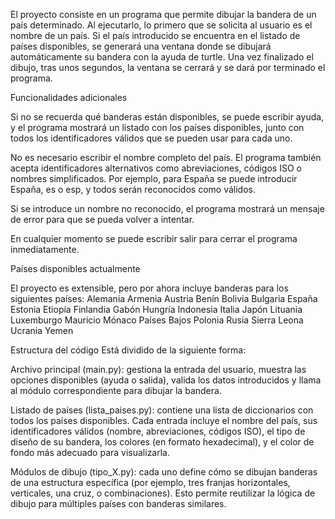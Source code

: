 El proyecto consiste en un programa que permite dibujar la bandera de un país determinado. Al ejecutarlo, lo primero que se solicita al usuario es el nombre de un país. Si el país introducido se encuentra en el listado de países disponibles, se generará una ventana donde se dibujará automáticamente su bandera con la ayuda de turtle. Una vez finalizado el dibujo, tras unos segundos, la ventana se cerrará y se dará por terminado el programa.

Funcionalidades adicionales

Si no se recuerda qué banderas están disponibles, se puede escribir ayuda, y el programa mostrará un listado con los países disponibles, junto con todos los identificadores válidos que se pueden usar para cada uno.

No es necesario escribir el nombre completo del país. El programa también acepta identificadores alternativos como abreviaciones, códigos ISO o nombres simplificados. Por ejemplo, para España se puede introducir España, es o esp, y todos serán reconocidos como válidos.

Si se introduce un nombre no reconocido, el programa mostrará un mensaje de error para que se pueda volver a intentar.

En cualquier momento se puede escribir salir para cerrar el programa inmediatamente.

Países disponibles actualmente

El proyecto es extensible, pero por ahora incluye banderas para los siguientes países:
Alemania
Armenia
Austria
Benín
Bolivia
Bulgaria
España
Estonia
Etiopía
Finlandia
Gabón
Hungría
Indonesia
Italia
Japón
Lituania
Luxemburgo
Mauricio
Mónaco
Países Bajos
Polonia
Rusia
Sierra Leona
Ucrania
Yemen

Estructura del código
Está dividido de la siguiente forma:

Archivo principal (main.py): gestiona la entrada del usuario, muestra las opciones disponibles (ayuda o salida), valida los datos introducidos y llama al módulo correspondiente para dibujar la bandera.

Listado de países (lista_paises.py): contiene una lista de diccionarios con todos los países disponibles. Cada entrada incluye el nombre del país, sus identificadores válidos (nombre, abreviaciones, códigos ISO), el tipo de diseño de su bandera, los colores (en formato hexadecimal), y el color de fondo más adecuado para visualizarla.

Módulos de dibujo (tipo_X.py): cada uno define cómo se dibujan banderas de una estructura específica (por ejemplo, tres franjas horizontales, verticales, una cruz, o combinaciones). Esto permite reutilizar la lógica de dibujo para múltiples países con banderas similares.
